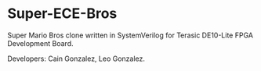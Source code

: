 # Super-ECE-Bros
Super Mario Bros clone written in SystemVerilog for Terasic DE10-Lite FPGA Development Board.

Developers: Cain Gonzalez, Leo Gonzalez.
